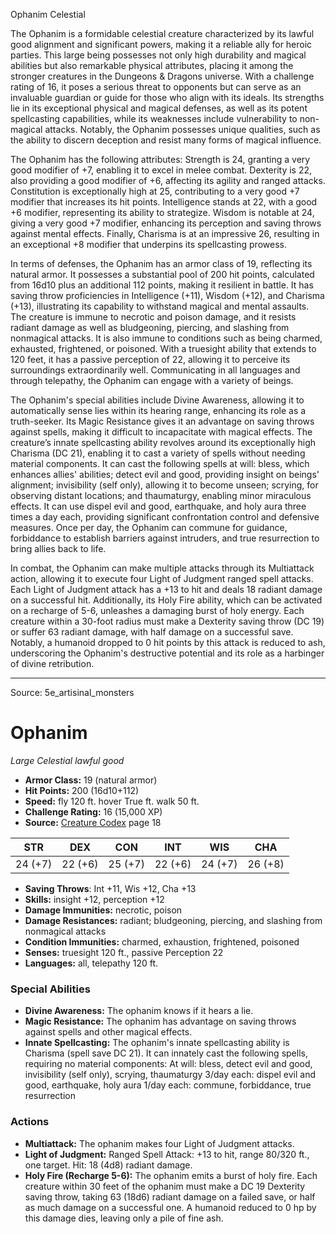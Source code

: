 <MonsterName/>Ophanim</MonsterName>
<CreatureType/>Celestial</CreatureType>

<summary>The Ophanim is a formidable celestial creature characterized by its lawful good alignment and significant powers, making it a reliable ally for heroic parties. This large being possesses not only high durability and magical abilities but also remarkable physical attributes, placing it among the stronger creatures in the Dungeons & Dragons universe. With a challenge rating of 16, it poses a serious threat to opponents but can serve as an invaluable guardian or guide for those who align with its ideals. Its strengths lie in its exceptional physical and magical defenses, as well as its potent spellcasting capabilities, while its weaknesses include vulnerability to non-magical attacks. Notably, the Ophanim possesses unique qualities, such as the ability to discern deception and resist many forms of magical influence.</summary>

<detail>

The Ophanim has the following attributes: Strength is 24, granting a very good modifier of +7, enabling it to excel in melee combat. Dexterity is 22, also providing a good modifier of +6, affecting its agility and ranged attacks. Constitution is exceptionally high at 25, contributing to a very good +7 modifier that increases its hit points. Intelligence stands at 22, with a good +6 modifier, representing its ability to strategize. Wisdom is notable at 24, giving a very good +7 modifier, enhancing its perception and saving throws against mental effects. Finally, Charisma is at an impressive 26, resulting in an exceptional +8 modifier that underpins its spellcasting prowess.

In terms of defenses, the Ophanim has an armor class of 19, reflecting its natural armor. It possesses a substantial pool of 200 hit points, calculated from 16d10 plus an additional 112 points, making it resilient in battle. It has saving throw proficiencies in Intelligence (+11), Wisdom (+12), and Charisma (+13), illustrating its capability to withstand magical and mental assaults. The creature is immune to necrotic and poison damage, and it resists radiant damage as well as bludgeoning, piercing, and slashing from nonmagical attacks. It is also immune to conditions such as being charmed, exhausted, frightened, or poisoned. With a truesight ability that extends to 120 feet, it has a passive perception of 22, allowing it to perceive its surroundings extraordinarily well. Communicating in all languages and through telepathy, the Ophanim can engage with a variety of beings.

The Ophanim's special abilities include Divine Awareness, allowing it to automatically sense lies within its hearing range, enhancing its role as a truth-seeker. Its Magic Resistance gives it an advantage on saving throws against spells, making it difficult to incapacitate with magical effects. The creature’s innate spellcasting ability revolves around its exceptionally high Charisma (DC 21), enabling it to cast a variety of spells without needing material components. It can cast the following spells at will: bless, which enhances allies' abilities; detect evil and good, providing insight on beings' alignment; invisibility (self only), allowing it to become unseen; scrying, for observing distant locations; and thaumaturgy, enabling minor miraculous effects. It can use dispel evil and good, earthquake, and holy aura three times a day each, providing significant confrontation control and defensive measures. Once per day, the Ophanim can commune for guidance, forbiddance to establish barriers against intruders, and true resurrection to bring allies back to life.

In combat, the Ophanim can make multiple attacks through its Multiattack action, allowing it to execute four Light of Judgment ranged spell attacks. Each Light of Judgment attack has a +13 to hit and deals 18 radiant damage on a successful hit. Additionally, its Holy Fire ability, which can be activated on a recharge of 5-6, unleashes a damaging burst of holy energy. Each creature within a 30-foot radius must make a Dexterity saving throw (DC 19) or suffer 63 radiant damage, with half damage on a successful save. Notably, a humanoid dropped to 0 hit points by this attack is reduced to ash, underscoring the Ophanim's destructive potential and its role as a harbinger of divine retribution.</detail>



---

Source: 5e_artisinal_monsters

# Ophanim

*Large* *Celestial* *lawful good*

- **Armor Class:** 19 (natural armor)
- **Hit Points:** 200 (16d10+112)
- **Speed:** fly 120 ft. hover True ft. walk 50 ft.
- **Challenge Rating:** 16 (15,000 XP)
- **Source:** [Creature Codex](https://koboldpress.com/kpstore/product/creature-codex-for-5th-edition-dnd) page 18

| STR | DEX | CON | INT | WIS | CHA |
| --- | --- | --- | --- | --- | --- |
| 24 (+7) | 22 (+6) | 25 (+7) | 22 (+6) | 24 (+7) | 26 (+8) |

- **Saving Throws**: Int +11, Wis +12, Cha +13
- **Skills:** insight +12, perception +12
- **Damage Immunities:** necrotic, poison
- **Damage Resistances:** radiant; bludgeoning, piercing, and slashing from nonmagical attacks
- **Condition Immunities:** charmed, exhaustion, frightened, poisoned
- **Senses:** truesight 120 ft., passive Perception 22
- **Languages:** all, telepathy 120 ft.

### Special Abilities

- **Divine Awareness:** The ophanim knows if it hears a lie.
- **Magic Resistance:** The ophanim has advantage on saving throws against spells and other magical effects.
- **Innate Spellcasting:** The ophanim's innate spellcasting ability is Charisma (spell save DC 21). It can innately cast the following spells, requiring no material components:
At will: bless, detect evil and good, invisibility (self only), scrying, thaumaturgy
3/day each: dispel evil and good, earthquake, holy aura
1/day each: commune, forbiddance, true resurrection

### Actions

- **Multiattack:** The ophanim makes four Light of Judgment attacks.
- **Light of Judgment:** Ranged Spell Attack: +13 to hit, range 80/320 ft., one target. Hit: 18 (4d8) radiant damage.
- **Holy Fire (Recharge 5-6):** The ophanim emits a burst of holy fire. Each creature within 30 feet of the ophanim must make a DC 19 Dexterity saving throw, taking 63 (18d6) radiant damage on a failed save, or half as much damage on a successful one. A humanoid reduced to 0 hp by this damage dies, leaving only a pile of fine ash.





